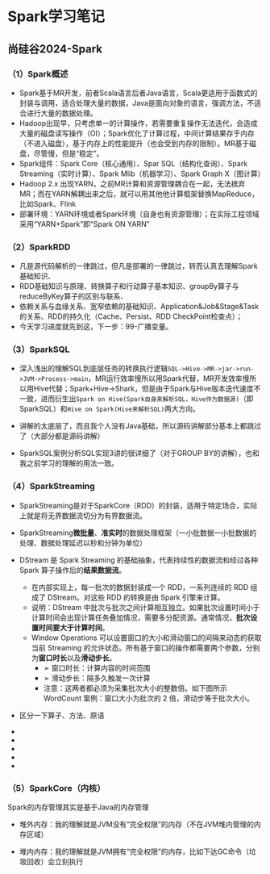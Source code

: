 # Spark学习笔记

## 尚硅谷2024-Spark

### （1）Spark概述

- Spark基于MR开发，前者Scala语言后者Java语言，Scala更适用于函数式的封装与调用，适合处理大量的数据，Java是面向对象的语言，强调方法，不适合进行大量的数据处理。
- Hadoop出现早，只考虑单一的计算操作，若需要重复操作无法迭代，会造成大量的磁盘读写操作（OI）；Spark优化了计算过程，中间计算结果存于内存（不进入磁盘），基于内存上的性能提升（也会受到内存的限制）。MR基于磁盘，尽管慢，但是“稳定”。
- Spark组件：Spark Core（核心通用）、Spar SQL（结构化查询）、Spark Streaming（实时计算）、Spark Mlib（机器学习）、Spark Graph X（图计算）
- Hadoop 2.x 出现YARN，之前MR计算和资源管理耦合在一起，无法摈弃MR；而在YARN解耦出来之后，就可以用其他他计算框架替换MapReduce，比如Spark、Flink
- 部署环境：YARN环境或者Spark环境（自身也有资源管理）；在实际工程领域采用“YARN+Spark”即“Spark ON YARN”

### （2）SparkRDD

- 凡是源代码解析的一律跳过，但凡是部署的一律跳过，转而认真去理解Spark基础知识、
- RDD基础知识与原理、转换算子和行动算子基本知识、groupBy算子与reduceByKey算子的区别与联系、
- 依赖关系与血缘关系、宽窄依赖的基础知识、Application&Job&Stage&Task的关系、RDD的持久化（Cache、Persist、RDD CheckPoint检查点）；
- 今天学习进度就先到这，下一步：99-广播变量。

### （3）SparkSQL

- 深入浅出的理解SQL到底层任务的转换执行逻辑`SQL->Hive->MR->jar->run->JVM->Process->main`，MR运行效率慢所以用Spark代替，MR开发效率慢所以用Hive代替；Spark+Hive->Shark，但是由于Spark与Hive版本迭代速度不一致，进而衍生出`Spark on Hive(Spark自身来解析SQL，Hive作为数据源)`（即SparkSQL）和`Hive on Spark(Hive来解析SQL)`两大方向。

- 讲解的太底层了，而且我个人没有Java基础，所以源码讲解部分基本上都跳过了（大部分都是源码讲解）

- SparkSQL案例分析SQL实现3讲的很详细了（对于GROUP BY的讲解），也和我之前学习的理解的用法一致。

### （4）SparkStreaming

- SparkStreaming是对于SparkCore（RDD）的封装，适用于特定场合，实际上就是将无界数据流切分为有界数据流。

- SparkStreaming**微批量**、**准实时**的数据处理框架（一小批数据一小批数据的处理、数据处理延迟以秒和分钟为单位）

- DStream 是 Spark Streaming 的基础抽象，代表持续性的数据流和经过各种 Spark 算子操作后的**结果数据流**。
  - 在内部实现上，每一批次的数据封装成一个 RDD，一系列连续的 RDD 组成了 DStream。对这些 RDD 的转换是由 Spark 引擎来计算。
  - 说明：DStream 中批次与批次之间计算相互独立。如果批次设置时间小于计算时间会出现计算任务叠加情况，需要多分配资源。通常情况，**批次设置时间要大于计算时间**。
  - Window Operations 可以设置窗口的大小和滑动窗口的间隔来动态的获取当前 Streaming 的允许状态。所有基于窗口的操作都需要两个参数，分别为**窗口时长**以及**滑动步长**。
    - ➢ 窗口时长：计算内容的时间范围
    - ➢ 滑动步长：隔多久触发一次计算
    - 注意：这两者都必须为采集批次大小的整数倍。如下图所示 WordCount 案例：窗口大小为批次的 2 倍，滑动步等于批次大小。

- 区分一下算子、方法、原语

- 

- 

- 

- 

- 

### （5）SparkCore（内核）
Spark的内存管理其实是基于Java的内存管理

- 堆外内存：我的理解就是JVM没有“完全权限”的内存（不在JVM堆内管理的内存区域）

- 堆内内存：我的理解就是JVM拥有“完全权限”的内存，比如下达GC命令（垃圾回收）会立刻执行
